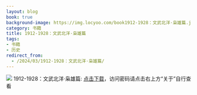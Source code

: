 ```yaml
---
layout: blog
book: true
background-image: https://img.locyoo.com/book1912-1928：文武北洋·枭雄篇.jpg
category: 书籍
title: 1912-1928：文武北洋·枭雄篇
tags:
- 书籍
- 历史
redirect_from:
  - /2024/03/1912-1928：文武北洋·枭雄篇/
---
```

![](https://img.locyoo.com/book1912-1928：文武北洋·枭雄篇.jpg)
1912-1928：文武北洋·枭雄篇: <a name = "ref1" href="https://url18.ctfile.com/f/50983618-1418306018-c3aef7?p=3619">点击下载</a>，访问密码请点击右上方“关于”自行查看